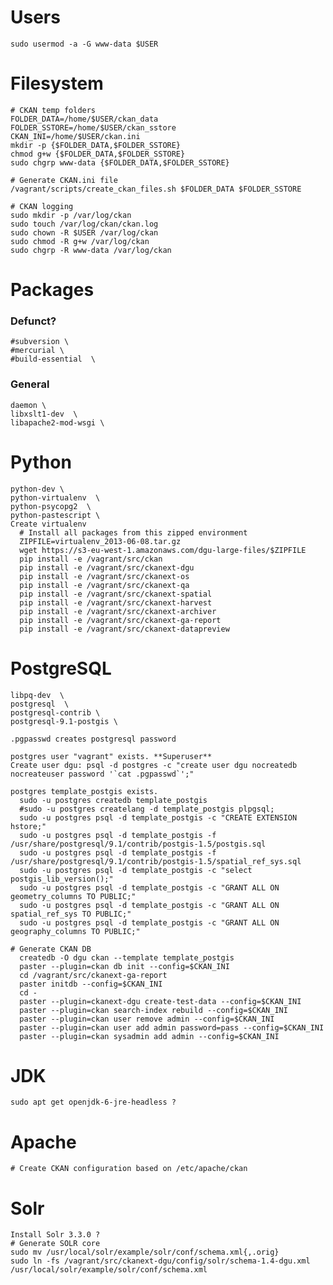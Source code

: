 
# Users

    sudo usermod -a -G www-data $USER

# Filesystem

    # CKAN temp folders 
    FOLDER_DATA=/home/$USER/ckan_data
    FOLDER_SSTORE=/home/$USER/ckan_sstore
    CKAN_INI=/home/$USER/ckan.ini
    mkdir -p {$FOLDER_DATA,$FOLDER_SSTORE}
    chmod g+w {$FOLDER_DATA,$FOLDER_SSTORE}
    sudo chgrp www-data {$FOLDER_DATA,$FOLDER_SSTORE}

    # Generate CKAN.ini file
    /vagrant/scripts/create_ckan_files.sh $FOLDER_DATA $FOLDER_SSTORE

    # CKAN logging
    sudo mkdir -p /var/log/ckan
    sudo touch /var/log/ckan/ckan.log
    sudo chown -R $USER /var/log/ckan
    sudo chmod -R g+w /var/log/ckan
    sudo chgrp -R www-data /var/log/ckan

# Packages

### Defunct?

    #subversion \
    #mercurial \
    #build-essential  \

### General

    daemon \
    libxslt1-dev  \
    libapache2-mod-wsgi \

# Python

    python-dev \
    python-virtualenv  \
    python-psycopg2  \
    python-pastescript \
    Create virtualenv
      # Install all packages from this zipped environment
      ZIPFILE=virtualenv_2013-06-08.tar.gz
      wget https://s3-eu-west-1.amazonaws.com/dgu-large-files/$ZIPFILE
      pip install -e /vagrant/src/ckan
      pip install -e /vagrant/src/ckanext-dgu
      pip install -e /vagrant/src/ckanext-os
      pip install -e /vagrant/src/ckanext-qa
      pip install -e /vagrant/src/ckanext-spatial
      pip install -e /vagrant/src/ckanext-harvest
      pip install -e /vagrant/src/ckanext-archiver
      pip install -e /vagrant/src/ckanext-ga-report
      pip install -e /vagrant/src/ckanext-datapreview

# PostgreSQL

    libpq-dev  \
    postgresql  \
    postgresql-contrib \
    postgresql-9.1-postgis \

    .pgpasswd creates postgresql password

    postgres user "vagrant" exists. **Superuser**
    Create user dgu: psql -d postgres -c "create user dgu nocreatedb nocreateuser password '`cat .pgpasswd`';"

    postgres template_postgis exists.
      sudo -u postgres createdb template_postgis
      #sudo -u postgres createlang -d template_postgis plpgsql;
      sudo -u postgres psql -d template_postgis -c "CREATE EXTENSION hstore;"
      sudo -u postgres psql -d template_postgis -f /usr/share/postgresql/9.1/contrib/postgis-1.5/postgis.sql
      sudo -u postgres psql -d template_postgis -f /usr/share/postgresql/9.1/contrib/postgis-1.5/spatial_ref_sys.sql
      sudo -u postgres psql -d template_postgis -c "select postgis_lib_version();" 
      sudo -u postgres psql -d template_postgis -c "GRANT ALL ON geometry_columns TO PUBLIC;"
      sudo -u postgres psql -d template_postgis -c "GRANT ALL ON spatial_ref_sys TO PUBLIC;"
      sudo -u postgres psql -d template_postgis -c "GRANT ALL ON geography_columns TO PUBLIC;"

    # Generate CKAN DB
      createdb -O dgu ckan --template template_postgis
      paster --plugin=ckan db init --config=$CKAN_INI 
      cd /vagrant/src/ckanext-ga-report 
      paster initdb --config=$CKAN_INI
      cd -
      paster --plugin=ckanext-dgu create-test-data --config=$CKAN_INI
      paster --plugin=ckan search-index rebuild --config=$CKAN_INI
      paster --plugin=ckan user remove admin --config=$CKAN_INI
      paster --plugin=ckan user add admin password=pass --config=$CKAN_INI
      paster --plugin=ckan sysadmin add admin --config=$CKAN_INI


# JDK

    sudo apt get openjdk-6-jre-headless ?

# Apache

    # Create CKAN configuration based on /etc/apache/ckan

# Solr

    Install Solr 3.3.0 ?
    # Generate SOLR core
    sudo mv /usr/local/solr/example/solr/conf/schema.xml{,.orig}
    sudo ln -fs /vagrant/src/ckanext-dgu/config/solr/schema-1.4-dgu.xml /usr/local/solr/example/solr/conf/schema.xml

